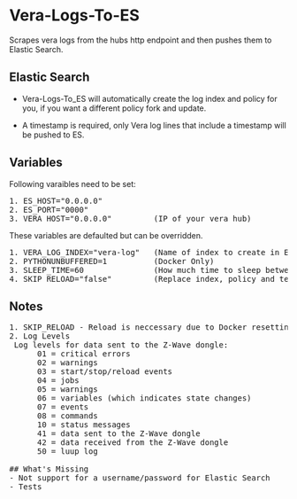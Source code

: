 # Vera-Logs-To-ES
Scrapes vera logs from the hubs http endpoint and then pushes them to Elastic Search.

## Elastic Search
- Vera-Logs-To_ES will automatically create the log index and policy for you, if you want a different policy fork and update.

- A timestamp is required, only Vera log lines that include a timestamp will be pushed to ES.

## Variables
Following varaibles need to be set:

<pre>
1. ES_HOST="0.0.0.0"
2. ES_PORT="0000"
3. VERA_HOST="0.0.0.0"         (IP of your vera hub)
</pre>
These variables are defaulted but can be overridden.
<pre>
1. VERA_LOG_INDEX="vera-log"   (Name of index to create in ES)
2. PYTHONUNBUFFERED=1          (Docker Only)
3. SLEEP_TIME=60               (How much time to sleep between log calls)
4. SKIP_RELOAD="false"         (Replace index, policy and template at startup"
</pre>

## Notes
<pre>
1. SKIP_RELOAD - Reload is neccessary due to Docker resetting a container and then on restart the app would reread log from start and duplicates happen.
2. Log Levels
 Log levels for data sent to the Z-Wave dongle:
      01 = critical errors
      02 = warnings
      03 = start/stop/reload events
      04 = jobs
      05 = warnings
      06 = variables (which indicates state changes)
      07 = events
      08 = commands
      10 = status messages
      41 = data sent to the Z-Wave dongle
      42 = data received from the Z-Wave dongle
      50 = luup log
</pre?>
## What's Missing
- Not support for a username/password for Elastic Search
- Tests

